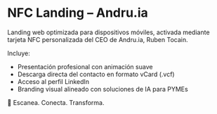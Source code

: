 # NFC Landing – Andru.ia

Landing web optimizada para dispositivos móviles, activada mediante tarjeta NFC personalizada del CEO de Andru.ia, Ruben Tocain.

Incluye:
- Presentación profesional con animación suave
- Descarga directa del contacto en formato vCard (.vcf)
- Acceso al perfil LinkedIn
- Branding visual alineado con soluciones de IA para PYMEs

🔗 Escanea. Conecta. Transforma.
